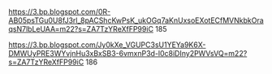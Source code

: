 https://3.bp.blogspot.com/0R-AB05psTGu0U8fJ3rl_8pACShcKwPsK_ukOGq7aKnUxsoEXotECfMVNkbkOraqsN7lbLeUAA=m22?s=ZA7TzYReXfFP99iC 185

https://3.bp.blogspot.com/Jy0kXe_VGUPC3sU1YEYa9K6X-DMWUyPRE3WYvjnHu3xBxSB3-6vmxnP3d-l0c8iDIny2PWVsVQ=m22?s=ZA7TzYReXfFP99iC 186
